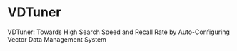 # VDTuner
VDTuner: Towards High Search Speed and Recall Rate by Auto-Configuring Vector Data Management System
